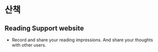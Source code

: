# 산책

## Reading Support website

- Record and share your reading impressions. And share your thoughts with other users.
